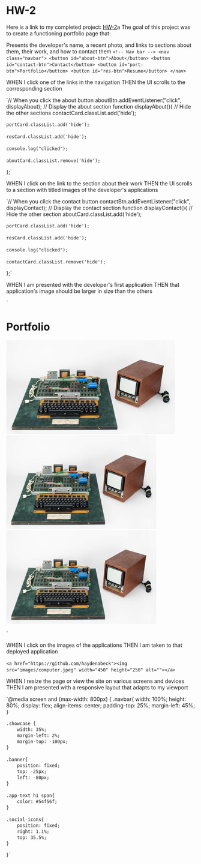 # HW-2

Here is a link to my completed project: [HW-2]()a
The goal of this project was to create a functioning portfolio page that:

Presents the developer's name, a recent photo, and links to sections about them, their work, and how to contact them
`<!-- Nav bar -->
    <nav class="navbar">
        <button id="about-btn">About</button>
        <button id="contact-btn">Contact</button>
        <button id="port-btn">Portfolio</button>
        <button id="res-btn">Resume</button>
    </nav>`

WHEN I click one of the links in the navigation
THEN the UI scrolls to the corresponding section

`// When you click the about button
aboutBtn.addEventListener("click", displayAbout);
// Display the about section
function displayAbout(){
// Hide the other sections
    contactCard.classList.add('hide');

    portCard.classList.add('hide');

    resCard.classList.add('hide');

    console.log("clicked");
    
    aboutCard.classList.remove('hide');

};`

WHEN I click on the link to the section about their work
THEN the UI scrolls to a section with titled images of the developer's applications

`// When you click the contact button
contactBtn.addEventListener("click", displayContact);
// Display the contact section
function displayContact(){
// Hide the other section
    aboutCard.classList.add('hide');

    portCard.classList.add('hide');

    resCard.classList.add('hide');

    console.log("clicked");
    
    contactCard.classList.remove('hide');

};`

WHEN I am presented with the developer's first application
THEN that application's image should be larger in size than the others

`<div id="port-card" class="hide">
            <h1>Portfolio</h1>
            <a href="https://github.com/haydenabeck"><img src="images/computer.jpeg" width="450" height="250" alt=""></a>
            <a href="https://github.com/haydenabeck"><img src="images/computer.jpeg" width="400" height="250" alt=""></a>
            <a href="https://github.com/haydenabeck"><img src="images/computer.jpeg" width="400" height="250" alt=""></a>
</div>`


WHEN I click on the images of the applications
THEN I am taken to that deployed application

`<a href="https://github.com/haydenabeck"><img src="images/computer.jpeg" width="450" height="250" alt=""></a>`

WHEN I resize the page or view the site on various screens and devices
THEN I am presented with a responsive layout that adapts to my viewport

`@media screen and (max-width: 800px) {
    .navbar{
        width: 100%;
        height: 80%;
        display: flex;
        align-items: center;
        padding-top: 25%;
        margin-left: 45%;
    }

    .showcase {
        width: 35%;
        margin-left: 2%;
        margin-top: -100px;
    }

    .banner{
        position: fixed;
        top: -25px;
        left: -80px;
    }

    .app-text h1 span{
        color: #54f56f;
    }

    .social-icons{
        position: fixed;
        right: 1.1%;
        top: 35.5%; 
    }
  }`